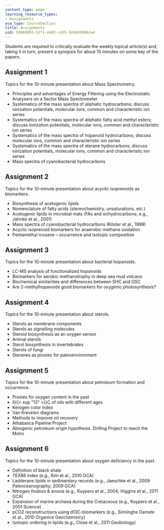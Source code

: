 ```yaml
---
content_type: page
learning_resource_types:
- Assignments
ocw_type: CourseSection
title: Assignments
uid: 580600b5-5371-ebd3-ca55-92eb636661a4
---
```


Students are required to critically evaluate the weekly topical article(s) and, taking it in turn, present a synopsis for about 10 minutes on some key of the papers.

Assignment 1
------------

Topics for the 10-minute presentation about Mass Spectrometry.

*   Principles and advantages of Energy Filtering using the Electrostatic Analysers on a Sector Mass Spectrometer
*   Systematics of the mass spectra of aliphatic hydrocarbons; discuss ionization potentials, molecular ions, common and characteristic ion series
*   Systematics of the mass spectra of aliphatic fatty acid methyl esters; discuss ionization potentials, molecular ions, common and characteristic ion series
*   Systematics of the mass spectra of hopanoid hydrocarbons; discuss molecular ions, common and characteristic ion series
*   Systematics of the mass spectra of sterane hydrocarbons; discuss ionization potentials, molecular ions, common and characteristic ion series
*   Mass spectra of cyanobacterial hydrocarbons

Assignment 2
------------

Topics for the 10-minute presentation about acyclic isoprenoids as biomarkers.

*   Biosynthesis of acetogenic lipids
*   Nomenclature of fatty acids (stereochemistry, unsaturations, etc.)
*   Acetogenic lipids in microbial mats (FAs and or/hydrocarbons; e.g., Jahnke et al., 2001)
*   Mass spectra of cyanobacterial hydrocarbons (Köster et al., 1999)
*   Acyclic isoprenoid biomarkers for anaerobic methane oxidation
*   Pentamethyl icosane – occurrence and isotopic composition

Assignment 3
------------

Topics for the 10-minute presentation about bacterial hopanoids.

*   LC-MS analysis of functionalized hopanoids
*   Biomarkers for aerobic methanotrophy in deep sea mud volcano
*   Biochemical similarities and differences between SHC and OSC
*   Are 2-methylhopanoids good biomarkers for oxygenic photosynthesis?

Assignment 4
------------

Topics for the 10-minute presentation about sterols.

*   Sterols as membrane components
*   Sterols as signalling molecules
*   Steroid biosynthesis as an oxygen sensor
*   Animal sterols
*   Sterol biosynthesis in invertebrates
*   Sterols of fungi
*   Steranes as proxies for paleoenvironment

Assignment 5
------------

Topics for the 10-minute presentation about petroleum formation and occurrence.

*   Proxies for oxygen content in the past
*   δ{{< sup "13" >}}C of oils with different ages
*   Kerogen color index
*   Van Krevelen diagrams
*   Methods to improve oil recovery
*   Athabasca Pipeline Project
*   Abiogenic petroleum origin hypothesis. Drilling Project to reach the Moho

Assignment 6
------------

Topics for the 10-minute presentation about oxygen deficiency in the past.

*   Definition of black shale
*   TEX86 index (e.g., Kim et al., 2010 GCA)
*   Ladderane lipids in sedimentary records (e.g., Jaeschke et al., 2009 Paleoceanography; 2009 GCA)
*   Nitrogen fixation & anoxia (e.g., Kuypers et al., 2004; Higgins et al., 2011 GCA)
*   Expansion of marine archaea during the Cretaceous (e.g., Kuypers et al., 2001 Science)
*   pCO2 reconstructions using d13C-biomarkers (e.g., Sinninghe Damste et al., 2010 Organice Geochemistry)
*   Isotopic ordering in lipids (e.g., Close et al., 2011 Geobiology)